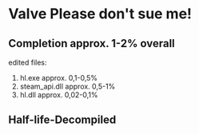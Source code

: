 # Valve Please don't sue me!

## Completion approx. 1-2% overall
edited files:
1. hl.exe approx. 0,1-0,5%
2. steam_api.dll approx. 0,5-1%
3. hl.dll approx. 0,02-0,1%

## Half-life-Decompiled


